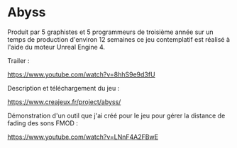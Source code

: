 # Abyss

Produit par 5 graphistes et 5 programmeurs de troisième année sur un temps de production d'environ 12 semaines ce jeu contemplatif est réalisé à l'aide du moteur Unreal Engine 4.


Trailer : 

https://www.youtube.com/watch?v=8hhS9e9d3fU


Description et téléchargement du jeu :

https://www.creajeux.fr/project/abyss/


Démonstration d'un outil que j'ai créé pour le jeu pour gérer la distance de fading des sons FMOD :

https://www.youtube.com/watch?v=LNnF4A2FBwE
